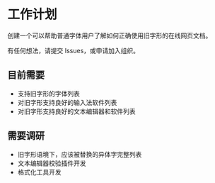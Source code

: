 # 工作计划

创建一个可以帮助普通字体用户了解如何正确使用旧字形的在线网页文档。

有任何想法，请提交 Issues，或申请加入组织。

## 目前需要

- 支持旧字形的字体列表
- 对旧字形支持良好的输入法软件列表
- 对旧字形支持良好的文本编辑器和软件列表

## 需要调研

- 旧字形语境下，应该被替换的异体字完整列表
- 文本编辑器校验插件开发
- 格式化工具开发
